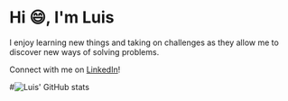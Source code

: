 # Hi :smile:, I'm Luis

I enjoy learning new things and taking on challenges as they allow me to discover new ways of solving problems.

Connect with me on [LinkedIn](https://www.linkedin.com/in/luis-martinez-mosquete/)!

#![Luis' GitHub stats](https://github-readme-stats.vercel.app/api?username=mmartinezluis&theme=algolia&show_icons=true)
